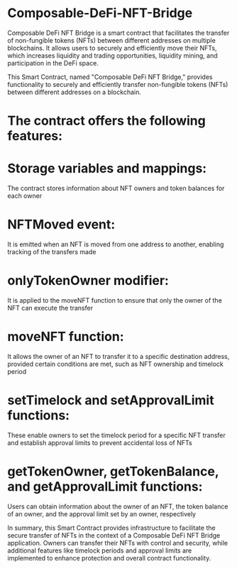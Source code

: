 # Composable-DeFi-NFT-Bridge

Composable DeFi NFT Bridge is a smart contract that facilitates the transfer of non-fungible tokens (NFTs) between different addresses on multiple blockchains. It allows users to securely and efficiently move their NFTs, which increases liquidity and trading opportunities, liquidity mining, and participation in the DeFi space.

This Smart Contract, named "Composable DeFi NFT Bridge," provides functionality to securely and efficiently transfer non-fungible tokens (NFTs) between different addresses on a blockchain.

# The contract offers the following features:

# Storage variables and mappings: 
The contract stores information about NFT owners and token balances for each owner
# NFTMoved event: 
It is emitted when an NFT is moved from one address to another, enabling tracking of the transfers made
# onlyTokenOwner modifier: 
It is applied to the moveNFT function to ensure that only the owner of the NFT can execute the transfer
# moveNFT function: 
It allows the owner of an NFT to transfer it to a specific destination address, provided certain conditions are met, such as NFT ownership and timelock period
# setTimelock and setApprovalLimit functions: 
These enable owners to set the timelock period for a specific NFT transfer and establish approval limits to prevent accidental loss of NFTs
# getTokenOwner, getTokenBalance, and getApprovalLimit functions: 
Users can obtain information about the owner of an NFT, the token balance of an owner, and the approval limit set by an owner, respectively

In summary, this Smart Contract provides infrastructure to facilitate the secure transfer of NFTs in the context of a Composable DeFi NFT Bridge application. Owners can transfer their NFTs with control and security, while additional features like timelock periods and approval limits are implemented to enhance protection and overall contract functionality.




